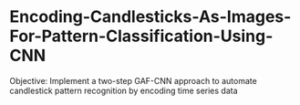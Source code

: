 # Encoding-Candlesticks-As-Images-For-Pattern-Classification-Using-CNN
Objective: Implement a two-step GAF-CNN approach to automate candlestick pattern recognition by encoding time series data
